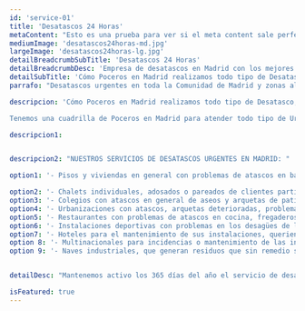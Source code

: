 ```yaml
---
id: 'service-01'
title: 'Desatascos 24 Horas'
metaContent: "Esto es una prueba para ver si el meta content sale perfectamente"
mediumImage: 'desatascos24horas-md.jpg'
largeImage: 'desatascos24horas-lg.jpg'
detailBreadcrumbSubTitle: 'Desatascos 24 Horas'
detailBreadcrumbDesc: 'Empresa de desatascos en Madrid con los mejores precios.'
detailSubTitle: 'Cómo Poceros en Madrid realizamos todo tipo de Desatascos, Desatrancos, Obra de Pocería, Inspección con cámaras, limpieza de Arquetas, vaciado o limpieza de Fosas Sépticas.'
parrafo: "Desatascos urgentes en toda la Comunidad de Madrid y zonas aledañas"

descripcion: 'Cómo Poceros en Madrid realizamos todo tipo de Desatasco, Desatranco, Obra de Pocería, Inspección con cámaras, limpieza de Arquetas, vaciado o limpieza de Fosas Sépticas.

Tenemos una cuadrilla de Poceros en Madrid para atender todo tipo de Urgencias las 24 horas del Día. Somos una empresa de desatrancos con mas de 25 años de experiencia. Trabajamos para particulares, empresas, comunidades de vecinos, administradores de fincas, etc.'

descripcion1: 


descripcion2: "NUESTROS SERVICIOS DE DESATASCOS URGENTES EN MADRID: "

option1: '- Pisos y viviendas en general con problemas de atascos en bañeras, fregaderos o inodoros.'

option2: '- Chalets individuales, adosados o pareados de clientes particulares en general con problemas de atascos en arquetas de hojas o tierra. '
option3: '- Colegios con atascos en general de aseos y arquetas de patios.'
option4: '- Urbanizaciones con atascos, arquetas deterioradas, problemas de tuberías o bajantes.'
option5: '- Restaurantes con problemas de atascos en cocina, fregaderos o en los aseos de los clientes.'
option6: '- Instalaciones deportivas con problemas en los desagües de las piscina o vaciado de arquetas en los vestuarios.'
option7: '- Hoteles para el mantenimiento de sus instalaciones, queriendo dar siempre el mejor servicio a sus huéspedes.'
option 8: '- Multinacionales para incidencias o mantenimiento de las instalaciones distribuidas en sus oficinas.'
option 9: '- Naves industriales, que generan residuos que sin remedio se acumulan en sus arquetas produciendo atrancos.'


detailDesc: "Mantenemos activo los 365 días del año el servicio de desatascos 24 horas. En este servicio solucionamos cualquier tipo de incidencia a tiempo récord. Nuestra flota de vehículos, de pequeño, medio y gran tamaño, están equipados con la mejor de las tecnologías, se adapta a cualquier tipo de espacio. Disponemos de dos teléfonos de contacto las 24 horas, donde nuestros operarios están atentos a todas las llamadas que puedan entrar, para acudir de inmediato a cualquiera de las urgencia que se presente en cualquier hora del día o noche. "

isFeatured: true
---
```


